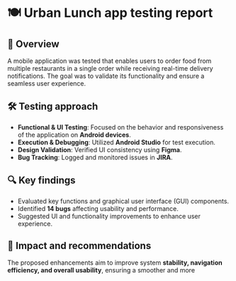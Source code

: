 # 🍽️ Urban Lunch app testing report

## 📌 Overview
A mobile application was tested that enables users to order food from multiple restaurants in a single order while receiving real-time delivery notifications. The goal was to validate its functionality and ensure a seamless user experience.

## 🛠️ Testing approach
- **Functional & UI Testing**: Focused on the behavior and responsiveness of the application on **Android devices**.
- **Execution & Debugging**: Utilized **Android Studio** for test execution.
- **Design Validation**: Verified UI consistency using **Figma**.
- **Bug Tracking**: Logged and monitored issues in **JIRA**.

## 🔍 Key findings
- Evaluated key functions and graphical user interface (GUI) components.
- Identified **14 bugs** affecting usability and performance.
- Suggested UI and functionality improvements to enhance user experience.

## 🚀 Impact and recommendations
The proposed enhancements aim to improve system **stability, navigation efficiency, and overall usability**, ensuring a smoother and more
